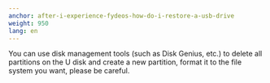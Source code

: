 ```yaml
---
anchor: after-i-experience-fydeos-how-do-i-restore-a-usb-drive
weight: 950
lang: en
---
```

You can use disk management tools (such as Disk Genius, etc.) to delete all partitions on the U disk and create a new partition, format it to the file system you want, please be careful.
